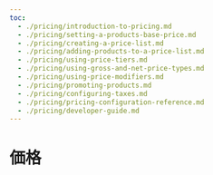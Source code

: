 ```yaml
---
toc:
  - ./pricing/introduction-to-pricing.md
  - ./pricing/setting-a-products-base-price.md
  - ./pricing/creating-a-price-list.md
  - ./pricing/adding-products-to-a-price-list.md
  - ./pricing/using-price-tiers.md
  - ./pricing/using-gross-and-net-price-types.md
  - ./pricing/using-price-modifiers.md
  - ./pricing/promoting-products.md
  - ./pricing/configuring-taxes.md
  - ./pricing/pricing-configuration-reference.md
  - ./pricing/developer-guide.md
---
```

# 価格
